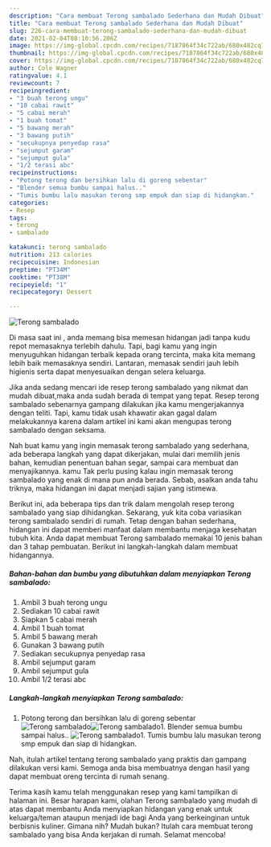 ```yaml
---
description: "Cara membuat Terong sambalado Sederhana dan Mudah Dibuat"
title: "Cara membuat Terong sambalado Sederhana dan Mudah Dibuat"
slug: 226-cara-membuat-terong-sambalado-sederhana-dan-mudah-dibuat
date: 2021-02-04T08:10:56.206Z
image: https://img-global.cpcdn.com/recipes/7187864f34c722ab/680x482cq70/terong-sambalado-foto-resep-utama.jpg
thumbnail: https://img-global.cpcdn.com/recipes/7187864f34c722ab/680x482cq70/terong-sambalado-foto-resep-utama.jpg
cover: https://img-global.cpcdn.com/recipes/7187864f34c722ab/680x482cq70/terong-sambalado-foto-resep-utama.jpg
author: Cole Wagner
ratingvalue: 4.1
reviewcount: 7
recipeingredient:
- "3 buah terong ungu"
- "10 cabai rawit"
- "5 cabai merah"
- "1 buah tomat"
- "5 bawang merah"
- "3 bawang putih"
- "secukupnya penyedap rasa"
- "sejumput garam"
- "sejumput gula"
- "1/2 terasi abc"
recipeinstructions:
- "Potong terong dan bersihkan lalu di goreng sebentar"
- "Blender semua bumbu sampai halus.."
- "Tumis bumbu lalu masukan terong smp empuk dan siap di hidangkan."
categories:
- Resep
tags:
- terong
- sambalado

katakunci: terong sambalado 
nutrition: 213 calories
recipecuisine: Indonesian
preptime: "PT34M"
cooktime: "PT38M"
recipeyield: "1"
recipecategory: Dessert

---
```



![Terong sambalado](https://img-global.cpcdn.com/recipes/7187864f34c722ab/680x482cq70/terong-sambalado-foto-resep-utama.jpg)

Di masa  saat ini , anda memang bisa memesan hidangan jadi tanpa kudu repot memasaknya terlebih dahulu. Tapi, bagi kamu yang ingin menyuguhkan hidangan terbaik kepada orang tercinta, maka kita memang lebih baik memasaknya sendiri. Lantaran, memasak sendiri jauh lebih higienis serta dapat menyesuaikan dengan selera keluarga.

Jika anda sedang mencari ide resep terong sambalado yang nikmat dan mudah dibuat,maka anda sudah berada di tempat yang tepat. Resep terong sambalado  sebenarnya gampang dilakukan jika kamu mengerjakannya dengan teliti. Tapi, kamu tidak usah khawatir akan gagal dalam melakukannya 
karena dalam artikel ini kami akan mengupas terong sambalado dengan seksama.  



Nah buat kamu yang ingin memasak terong sambalado yang sederhana, ada beberapa langkah yang dapat dikerjakan, mulai dari memilih jenis bahan, kemudian penentuan bahan segar, sampai cara membuat dan menyajikannya. kamu Tak perlu pusing kalau ingin memasak terong sambalado yang enak di mana pun anda berada. Sebab, asalkan anda  tahu triknya, maka hidangan ini dapat menjadi sajian yang istimewa.

Berikut ini, ada beberapa tips dan trik dalam mengolah resep terong sambalado yang siap dihidangkan. Sekarang, yuk kita coba variasikan terong sambalado sendiri di rumah. Tetap dengan bahan sederhana, hidangan ini dapat memberi manfaat dalam membantu menjaga kesehatan tubuh kita. Anda dapat membuat Terong sambalado memakai 10 jenis bahan dan 3 tahap pembuatan. Berikut ini langkah-langkah dalam membuat hidangannya.

<!--inarticleads1-->

##### Bahan-bahan dan bumbu yang dibutuhkan dalam menyiapkan Terong sambalado:

1. Ambil 3 buah terong ungu
1. Sediakan 10 cabai rawit
1. Siapkan 5 cabai merah
1. Ambil 1 buah tomat
1. Ambil 5 bawang merah
1. Gunakan 3 bawang putih
1. Sediakan secukupnya penyedap rasa
1. Ambil sejumput garam
1. Ambil sejumput gula
1. Ambil 1/2 terasi abc




<!--inarticleads2-->

##### Langkah-langkah menyiapkan Terong sambalado:

1. Potong terong dan bersihkan lalu di goreng sebentar
<img src="//assets-global.cpcdn.com/assets/icons/button_play-2c75c40dde080a61004c1f40b05d8f140eaff45d7e9e6481dc71c63d2e7c4909.png" alt="Terong sambalado"><img src="https://img-global.cpcdn.com/steps/4c9fe1f81d4c1d3d/160x128cq70/terong-sambalado-langkah-memasak-1-foto.jpg" alt="Terong sambalado">1. Blender semua bumbu sampai halus..
<img src="//assets-global.cpcdn.com/assets/icons/button_play-2c75c40dde080a61004c1f40b05d8f140eaff45d7e9e6481dc71c63d2e7c4909.png" alt="Terong sambalado">1. Tumis bumbu lalu masukan terong smp empuk dan siap di hidangkan.




Nah, itulah artikel tentang  terong sambalado  yang praktis dan gampang dilakukan versi kami. Semoga anda bisa membuatnya dengan hasil yang dapat membuat oreng tercinta di rumah senang. 

Terima kasih kamu telah menggunakan resep yang kami tampilkan di halaman ini. Besar harapan kami, olahan  Terong sambalado yang mudah di atas dapat membantu Anda menyiapkan hidangan yang enak untuk keluarga/teman ataupun menjadi ide bagi Anda yang berkeinginan untuk berbisnis kuliner. Gimana nih? Mudah bukan? Itulah cara membuat terong sambalado yang bisa Anda kerjakan di rumah. Selamat mencoba!

